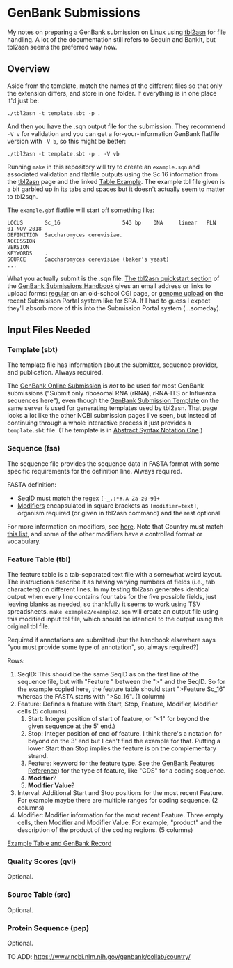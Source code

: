 # GenBank Submissions

My notes on preparing a GenBank submission on Linux using [tbl2asn] for file
handling.  A lot of the documentation still refers to Sequin and BankIt, but
tbl2asn seems the preferred way now.

## Overview

Aside from the template, match the names of the different files so that only
the extension differs, and store in one folder.  If everything is in one place
it'd just be:

    ./tbl2asn -t template.sbt -p .

And then you have the .sqn output file for the submission.  They recommend
`-V v` for validation and you can get a for-your-information GenBank flatfile
version with `-V b`, so this might be better:

    ./tbl2asn -t template.sbt -p . -V vb

Running `make` in this repository will try to create an `example.sqn` and
associated validation and flatfile outputs using the Sc 16 information from the
[tbl2asn] page and the linked [Table Example].  The example tbl file
given is a bit garbled up in its tabs and spaces but it doesn't actually seem
to matter to tbl2sqn.

The `example.gbf` flatfile will start off something like:

    LOCUS       Sc_16                    543 bp    DNA     linear   PLN 01-NOV-2018
    DEFINITION  Saccharomyces cerevisiae.
    ACCESSION
    VERSION
    KEYWORDS    .
    SOURCE      Saccharomyces cerevisiae (baker's yeast)
    ...

What you actually submit is the .sqn file.
[The tbl2asn quickstart section](https://www.ncbi.nlm.nih.gov/books/NBK53709/#gbankquickstart.Submission_using_tbl2asn)
of the [GenBank Submissions Handbook]
gives an email address or links to upload forms:
[regular](https://www.ncbi.nlm.nih.gov/LargeDirSubs/dir_submit.cgi)
on an old-school CGI page, or
[genome upload](https://submit.ncbi.nlm.nih.gov/subs/genome/)
on the recent Submisison Portal system like for SRA.  If I had to guess I
expect they'll absorb more of this into the Submission Portal system
(...someday).

## Input Files Needed

### Template (sbt)

The template file has information about the submitter, sequence provider, and
publication.  Always required.

The [GenBank Online Submission] is *not* to be used for most GenBank submissions
("Submit only ribosomal RNA (rRNA), rRNA-ITS or Influenza sequences here"),
even though the [GenBank Submission Template] on the same server *is* used for
generating templates used by tbl2asn.  That page looks a lot like the other
NCBI submission pages I've seen, but instead of continuing through a whole
interactive process it just provides a `template.sbt` file.  (The template is
in [Abstract Syntax Notation One].)

### Sequence (fsa)

The sequence file provides the sequence data in FASTA format with some
specific requirements for the definition line.  Always required.

FASTA definition:
 * SeqID must match the regex `[-_.:*#.A-Za-z0-9]+`
 * [Modifiers] encapsulated in square brackets as `[modifier=text]`, organism
   required (or given in tbl2asn command) and the rest optional

For more information on modifiers, see
[here](https://www.ncbi.nlm.nih.gov/Sequin/sequin.hlp.html#ModifiersPage).
Note that Country must match
[this list](https://www.ncbi.nlm.nih.gov/genbank/collab/country/),
and some of the other modifiers have a controlled format or vocabulary.

### Feature Table (tbl)

The feature table is a tab-separated text file with a somewhat weird layout.
The instructions describe it as having varying numbers of fields (i.e., tab
characters) on different lines.  In my testing tbl2asn generates identical
output when every line contains four tabs for the five possible fields, just
leaving blanks as needed, so thankfully it seems to work using TSV
spreadsheets.  `make example2/example2.sqn` will create an output file using
this modified input tbl file, which should be identical to the output using the
original tbl file.

Required if annotations are submitted (but the handbook elsewhere says "you
must provide some type of annotation", so, always required?)

Rows:

 1. SeqID: This should be the same SeqID as on the first line of the sequence
    file, but with "Feature " between the ">" and the SeqID.  So for the
    example copied here, the feature table should start ">Feature Sc_16" whereas
    the FASTA starts with ">Sc_16". (1 column)
 2. Feature: Defines a feature with Start, Stop, Feature, Modifier, Modifier
    cells (5 columns).
    1. Start: Integer position of start of feature, or "<1" for beyond the
       given sequence at the 5' end.)
    2. Stop:  Integer position of end of feature.  I think there's a notation
       for beyond on the 3' end but I can't find the example for that.  Putting
       a lower Start than Stop implies the feature is on the complementary
       strand.
    3. Feature: keyword for the feature type.  See the [GenBank Features
       Reference]) for the type of feature, like "CDS" for a coding sequence.
    4. **Modifier**?
    5. **Modifier Value**?
 3. Interval: Additional Start and Stop positions for the most recent Feature.
    For example maybe there are multiple ranges for coding sequence.  (2
    columns)
 4. Modifier: Modifier information for the most recent Feature.  Three empty
    cells, then Modifier and Modifier Value.  For example, "product" and the
    description of the product of the coding regions.  (5 columns)

[Example Table and GenBank Record](https://www.ncbi.nlm.nih.gov/Sequin/table.html)

### Quality Scores (qvl)

Optional.

### Source Table (src)

Optional.

### Protein Sequence (pep)

Optional.

[GenBank Submissions Handbook]: https://www.ncbi.nlm.nih.gov/books/NBK53709
[GenBank Online Submission]: https://submit.ncbi.nlm.nih.gov/subs/genbank/
[GenBank Submission Template]: https://submit.ncbi.nlm.nih.gov/genbank/template/submission/
[Modifiers]: https://www.ncbi.nlm.nih.gov/Sequin/modifiers.html
[GenBank Features Reference]: http://www.insdc.org/documents/feature_table.html#7.2
[Example GenBank Record]: https://www.ncbi.nlm.nih.gov/Sitemap/samplerecord.html
[tbl2asn]: https://www.ncbi.nlm.nih.gov/genbank/tbl2asn2/
[Table Example]: https://www.ncbi.nlm.nih.gov/Sequin/table.html
[Abstract Syntax Notation One]: https://en.wikipedia.org/wiki/Abstract_Syntax_Notation_One
[tbl2asn source]: https://www.ncbi.nlm.nih.gov/IEB/ToolBox/C_DOC/lxr/source/demo/tbl2asn.c


TO ADD: https://www.ncbi.nlm.nih.gov/genbank/collab/country/
